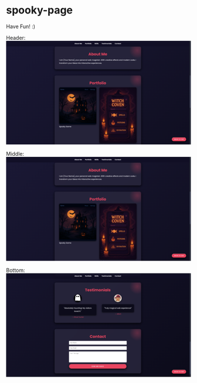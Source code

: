 # spooky-page


Have Fun! :)

Header: 
![alt text](https://github.com/victus54/spooky-page/blob/main/abtmeprflo.png)

Middle: 
![alt text](https://github.com/victus54/spooky-page/blob/main/abtmeprflo.png)

Bottom: 
![alt text](https://github.com/victus54/spooky-page/blob/main/body.png)
